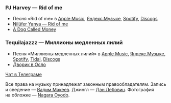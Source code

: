 ### PJ Harvey — Rid of me

- Песня «Rid of me» в
	[Apple Music](https://music.apple.com/album/1440923277?i=1440923286),
	[Яндекс.Музыке](https://music.yandex.ru/album/89928/track/805534),
	[Spotify](https://open.spotify.com/track/3m2Zd230K68bC4Qe961d9p),
	[Discogs](https://www.discogs.com/master/52590)
- [Nilüfer Yanya — Rid of me](https://youtu.be/LB1GP5XuK5s)
- [A Dog Called Money](https://imdb.com/title/tt8299778/)

### Tequilajazzz — Миллионы медленных лилий

- Песня «Миллионы медленных лилий» в
	[Apple Music](https://music.apple.com/album/1388586165?i=1388588195),
	[Яндекс.Музыке](https://music.yandex.ru/album/58903/track/41327735),
	[Spotify](https://open.spotify.com/track/06iSDASaaHcmQK1ZHI0kjA),
	[Tidal](https://tidal.com/browse/track/89301259),
	[Discogs](https://www.discogs.com/master/7043)
- [Дворик в Осло](https://www.instagram.com/p/z6JpmEszk7/)

[Чат в Телеграме](https://t.me/oh_lp_chat)

Все права на музыку принадлежат законным правообладателям.
Запись и сведение — [Вадим Макеев](https://pepelsbey.dev/).
Джингл — [Дэн Лебовиц](https://www.youtube.com/channel/UC38A5qHrlc_Zgua7vL4b96w).
Фотография на обложке — [Nagara Oyodo](https://unsplash.com/photos/kE0o9syjDZQ).
